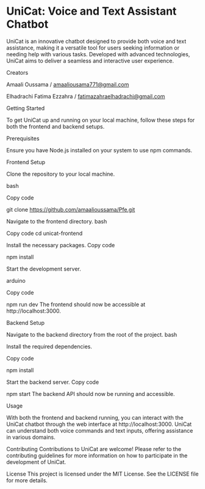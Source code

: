# UniCat: Voice and Text Assistant Chatbot
UniCat is an innovative chatbot designed to provide both voice and text assistance, making it a versatile tool for users seeking information or needing help with various tasks. Developed with advanced technologies, UniCat aims to deliver a seamless and interactive user experience.

Creators


Amaali Oussama / amaaliousama771@gmail.com

Elhadrachi Fatima Ezzahra / fatimazahraelhadrachi@gmail.com

Getting Started

To get UniCat up and running on your local machine, follow these steps for both the frontend and backend setups.


Prerequisites

Ensure you have Node.js installed on your system to use npm commands.


Frontend Setup

Clone the repository to your local machine.

bash

Copy code

git clone https://github.com/amaalioussama/Pfe.git


Navigate to the frontend directory.
bash


Copy code
cd unicat-frontend


Install the necessary packages.
Copy code

npm install

Start the development server.

arduino

Copy code


npm run dev
The frontend should now be accessible at http://localhost:3000.

Backend Setup


Navigate to the backend directory from the root of the project.
bash

Install the required dependencies.

Copy code

npm install


Start the backend server.
Copy code


npm start
The backend API should now be running and accessible.

Usage


With both the frontend and backend running, you can interact with the UniCat chatbot through the web interface at http://localhost:3000. UniCat can understand both voice commands and text inputs, offering assistance in various domains.


Contributing
Contributions to UniCat are welcome! Please refer to the contributing guidelines for more information on how to participate in the development of UniCat.

License
This project is licensed under the MIT License. See the LICENSE file for more details.
